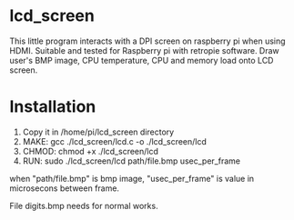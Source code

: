 # lcd_screen
This little program interacts with a DPI screen on raspberry pi when using HDMI. Suitable and tested for Raspberry pi with retropie software. Draw user's BMP image, CPU temperature, CPU and memory load onto LCD screen.
 
# Installation
1. Copy it in /home/pi/lcd_screen directory
2. MAKE: gcc ./lcd_screen/lcd.c -o ./lcd_screen/lcd
3. CHMOD: chmod +x ./lcd_screen/lcd
4. RUN: sudo ./lcd_screen/lcd path/file.bmp usec_per_frame 

when "path/file.bmp" is bmp image, "usec_per_frame" is value in microsecons between frame.

File digits.bmp needs for normal works.
